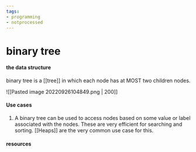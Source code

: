 ```yaml
---
tags:
- programming
- notprocessed
---
```

# binary tree

#### the data structure
binary tree is a [[tree]] in which each node has at MOST two children nodes.


![[Pasted image 20220926104849.png | 200]]

#### Use cases
1. A binary tree can be used to access nodes based on some value or label associated with the nodes. These are very efficient for searching and sorting. [[Heaps]] are the very common use case for this.



#### resources